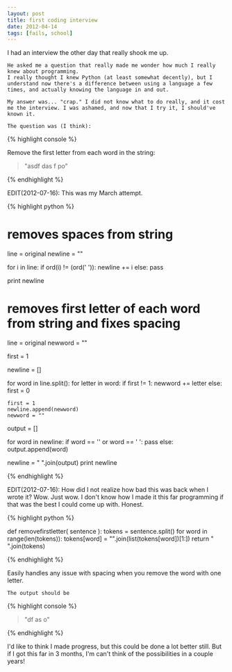 ```yaml
---
layout: post
title: first coding interview
date: 2012-04-14
tags: [fails, school]
---
```


<p>
	I had an interview the other day that really shook me up.

	He asked me a question that really made me wonder how much I really knew about programming. 
	I really thought I knew Python (at least somewhat decently), but I understand now there's a difference between using a language a few times, and actually knowing the language in and out.

	My answer was... "crap." I did not know what to do really, and it cost me the interview. I was ashamed, and now that I try it, I should've known it. 

	The question was (I think): 
</p>


{% highlight console %}

Remove the first letter from each word in the string: 
> "asdf das f po"

{% endhighlight %}

<p>
	EDIT(2012-07-16): This was my March attempt.
</p>


{% highlight python %}

# removes spaces from string

line = original
newline = ""

for i in line:
	if ord(i) != (ord(' ')):
		newline += i
	else:
		pass
		
print newline

# removes first letter of each word from string and fixes spacing

line = original
newword = ""

first = 1

newline = []

for word in line.split():
	for letter in word:
		if first != 1:
			newword += letter
		else:
			first = 0
			
	first = 1
	newline.append(newword)
	newword = ""

output = []

for word in newline:
	if word == '' or word == ' ':
		pass
	else:
		output.append(word)

newline = " ".join(output)
print newline

{% endhighlight %}

<p>
	EDIT(2012-07-16): How did I not realize how bad this was back when I wrote it? 
	Wow. Just wow. I don't know how I made it this far programming if that was the best I could 
	come up with. Honest.
</p>

{% highlight python %}

def removefirstletter( sentence ):
	tokens = sentence.split()
	for word in range(len(tokens)):
		tokens[word] = "".join(list(tokens[word])[1:])
	return " ".join(tokens)

{% endhighlight %}

<p>
	Easily handles any issue with spacing when you remove the word with one letter.

	The output should be 
</p>

{% highlight console %}

> "df as o"

{% endhighlight %}

<p>
	I'd like to think I made progress, but this could be done a lot better still. 
	But if I got this far in 3 months, I'm can't think of the possibilities in a couple years!
</p>